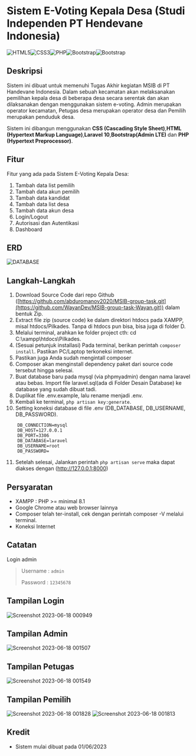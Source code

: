 # Sistem E-Voting Kepala Desa (Studi Independen PT Hendevane Indonesia)

<img alt="HTML5" src="https://img.shields.io/badge/html5%20-%23E34F26.svg?&style=for-the-badge&logo=html5&logoColor=white"><img alt="CSS3" src="https://img.shields.io/badge/css3%20-%231572B6.svg?&style=for-the-badge&logo=css3&logoColor=white"><img alt="PHP" src="https://img.shields.io/badge/php-%23777BB4.svg?&style=for-the-badge&logo=php&logoColor=white"><img alt="Bootstrap" src="https://img.shields.io/badge/Bootstrap-563D7C?style=for-the-badge&logo=bootstrap&logoColor=white"><img alt="Bootstrap" src="https://img.shields.io/badge/Laravel-FF2D20?style=for-the-badge&logo=laravel&logoColor=white">

## Deskripsi

Sistem ini dibuat untuk memenuhi Tugas Akhir kegiatan MSIB di PT Handevane Indonesia. Dalam sebuah kecamatan akan melaksanakan pemilihan kepala desa di beberapa desa secara serentak dan akan dilaksanakan dengan menggunakan sistem e-voting. Admin merupakan operator kecamatan, Petugas desa merupakan operator desa dan Pemilih merupakan penduduk desa.

Sistem ini dibangun menggunakan **CSS (Cascading Style Sheet)**,**HTML (Hypertext Markup Language)**,**Laravel 10**,**Bootstrap(Admin LTE)** dan **PHP (Hypertext Preprocessor)**.

## Fitur

Fitur yang ada pada Sistem E-Voting Kepala Desa:

1. Tambah data list pemilih
2. Tambah data akun pemilih
3. Tambah data kandidat
4. Tambah data list desa
5. Tambah data akun desa
6. Login/Logout
7. Autorisasi dan Autentikasi
8. Dashboard

## ERD
![DATABASE](https://github.com/abduromanov2020/MSIB-group-task/assets/113874200/d7a876a4-73cd-4507-9b0c-08cbfe04c3d9)



## Langkah-Langkah

1. Download Source Code dari repo Github ([https://github.com/abduromanov2020/MSIB-group-task.git](https://github.com/WayanDev/MSIB-group-task-Wayan.git)) dalam bentuk Zip.
2. Extract file zip (source code) ke dalam direktori htdocs pada XAMPP, misal htdocs/Pilkades. Tanpa di htdocs pun bisa, bisa juga di folder D.
3. Melalui terminal, arahkan ke folder project cth: cd C:\xampp\htdocs\Pilkades.
4. (Sesuai petunjuk installasi) Pada terminal, berikan perintah ```composer install```. Pastikan PC/Laptop terkoneksi internet.
5. Pastikan juga Anda sudah mengintall composer
6. Composer akan menginstall dependency paket dari source code tersebut hingga selesai.
7. Buat database baru pada mysql (via phpmyadmin) dengan nama laravel atau bebas. Import file laravel.sql(ada di Folder Desain Database) ke database yang sudah dibuat tadi.
8. Duplikat file .env.example, lalu rename menjadi .env.
9. Kembali ke terminal, ```php artisan key:generate```.
10. Setting koneksi database di file .env (DB_DATABASE, DB_USERNAME, DB_PASSWORD).
 ```
     DB_CONNECTION=mysql 
     DB_HOST=127.0.0.1 
     DB_PORT=3306 
     DB_DATABASE=laravel 
     DB_USERNAME=root 
     DB_PASSWORD= 
 ```
11. Setelah selesai, Jalankan perintah ```php artisan serve``` maka dapat diakses dengan (http://127.0.0.1:8000)

## Persyaratan

-   XAMPP : PHP >= minimal 8.1
-   Google Chrome atau web browser lainnya
-   Composer telah ter-install, cek dengan perintah composer -V melalui terminal.
-   Koneksi Internet

## Catatan

Login admin

> Username : ```admin```
> 
> Password : ```12345678```

## Tampilan Login
![Screenshot 2023-06-18 000949](https://github.com/abduromanov2020/MSIB-group-task/assets/113874200/9dcacbe2-0097-4970-a0a6-f51c7820e66f)


## Tampilan Admin
![Screenshot 2023-06-18 001507](https://github.com/abduromanov2020/MSIB-group-task/assets/113874200/3f5db803-2483-49f9-ab37-34cbceae0acd)


## Tampilan Petugas
![Screenshot 2023-06-18 001549](https://github.com/abduromanov2020/MSIB-group-task/assets/113874200/0e94b9d1-9c99-4b4d-86ce-350c192b80dd)

## Tampilan Pemilih
![Screenshot 2023-06-18 001828](https://github.com/abduromanov2020/MSIB-group-task/assets/113874200/cd84920b-b14e-4f38-ae3c-d19ba1974c3b)
![Screenshot 2023-06-18 001813](https://github.com/abduromanov2020/MSIB-group-task/assets/113874200/8cf07304-db58-4756-a8c0-d02356919307)



## Kredit
-   Sistem mulai dibuat pada 01/06/2023
